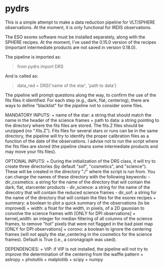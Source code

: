 # pydrs

This is a simple attempt to make a data reduction pipeline for VLT/SPHERE observations. At the moment, it is only functional for IRDIS observations. 

The ESO esorex software must be installed separately, along with the SPHERE recipes. At the moment, I've used the 0.15.0 version of the recipes (important intermediate products are not saved in version 0.18.0).

The pipeline is imported as:
> from pydrs import DRS

And is called as:
> data_red = DRS('name of the star', 'path to data')

The pipeline will prompt questions along the way, to confirm the use of the fits files it identified. For each step (e.g., dark, flat, centering), there are ways to define "blacklist" for the pipeline not to consider some files. 


MANDATORY INPUTS:
    + name of the star: a string that should match the name in the header of the science frames
    + path to data: a string pointing to the directory where the fits files are stored. The fits.Z files should be unzipped (no ".fits.Z"). Fits files for several stars or runs can be in the same directory, the pipeline will try to identify the proper calibration files as a function of the date of the observations. I advise not to run the script where the fits files are stored (the pipeline cleans some intermediate products and may move your fits files).

OPTIONAL INPUTS:
    + During the initialization of the DRS class, it will try to create three directories (by default "sof", "cosmetics", and "science"). These will be created in the directory "./" where the script is run from. You can change the names of these directory with the following keywords:
        - dir_cosmetics: a string for the name of the directory that will contain the dark, flat, starcenter products
        - dir_science: a string for the name of the direcotry that will contain the reduced science frames
        - dir_sof: a string for the name of the directory that will contain the files for the esorex recipes
    + summary: a boolean to plot a quick summary of the observations (to be improved)
    + width: a float for the width, in pixels, of a 2D gaussian to convolve the science frames with [ONLY for DPI observations]
    + kernel_width: an integer for median filtering of all columns of the science frames, to remove "hot" pixels that were not flagged in the bad pixel map [ONLY for DPI observations]
    + corono: a boolean to ignore the centering frames (will not apply the star_centering in the cosmetics for the science frames). Default is True (i.e., a coronagraph was used).

DEPENDENCIES:
    + VIP: if VIP is not installed, the pipeline will not try to improve the determination of the centering from the waffle pattern
    + astropy
    + photutils
    + matplotlib
    + scipy
    + numpy
    


